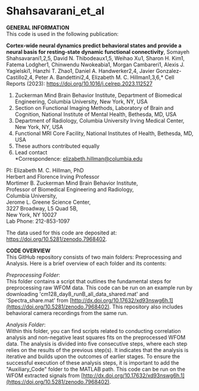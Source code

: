 # Shahsavarani_et_al

**GENERAL INFORMATION**  
This code is used in the following publication:  
  
  __Cortex-wide neural dynamics predict behavioral states and provide a neural basis for resting-state dynamic functional connectivity__, Somayeh Shahsavarani1,2,5, David N. Thibodeaux1,5, Weihao Xu1, Sharon H. Kim1, Fatema Lodgher1, Chinwendu Nwokeabia1, Morgan Cambareri1, Alexis J. Yagielski1, Hanzhi T. Zhao1, Daniel A. Handwerker2,4, Javier Gonzalez-Castillo2,4, Peter A. Bandettini2,4, Elizabeth M. C. Hillman1,3,6,* Cell Reports (2023): https://doi.org/10.1016/j.celrep.2023.112527  
  
1. Zuckerman Mind Brain Behavior Institute, Department of Biomedical Engineering, Columbia University, New York, NY, USA  
2. Section on Functional Imaging Methods, Laboratory of Brain and Cognition, National Institute of Mental Health, Bethesda, MD, USA  
3. Department of Radiology, Columbia University Irving Medical Center, New York, NY, USA  
4. Functional MRI Core Facility, National Institutes of Health, Bethesda, MD, USA  
5. These authors contributed equally  
6. Lead contact  
*Correspondence: elizabeth.hillman@columbia.edu  
  
  PI: Elizabeth M. C. Hillman, PhD  
  Herbert and Florence Irving Professor  
  Mortimer B. Zuckerman Mind Brain Behavior Institute,  
  Professor of Biomedical Engineering and Radiology,  
  Columbia University,  
  Jerome L. Greene Science Center,  
  3227 Broadway, L5 Quad 5B,  
  New York, NY 10027  
  Lab Phone: 212-853-1097  
    
  The data used for this code are deposited at: https://doi.org/10.5281/zenodo.7968402.
  
  
  **CODE OVERVIEW**  
  This GitHub repository consists of two main folders: Preprocessing and Analysis. Here is a brief overview of each folder and its contents:  
  
  _Preprocessing Folder_:  
  This folder contains a script that outlines the fundamental steps for preprocessing raw WFOM data. This code can be run on an example run by downloading 'cm128_day8_runB_all_data_shared.mat' and 'Spectra_share.mat' from [http://dx.doi.org/10.17632/xd93nswg6h.1](https://doi.org/10.5281/zenodo.7968402). This repository also includes behavioral camera recordings from the same run. 
  
  _Analysis Folder_:  
  Within this folder, you can find scripts related to conducting correlation analysis and non-negative least squares fits on the preprocessed WFOM data. The analysis is divided into five consecutive steps, where each step relies on the results of the previous step(s). It indicates that the analysis is iterative and builds upon the outcomes of earlier stages. To ensure the successful execution of these analysis steps, it is important to add the "Auxiliary_Code" folder to the MATLAB path. This code can be run on the WFOM extracted signals from [http://dx.doi.org/10.17632/xd93nswg6h.1](https://doi.org/10.5281/zenodo.7968402).
